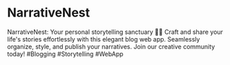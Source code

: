 # NarrativeNest
NarrativeNest: Your personal storytelling sanctuary 📖✨ Craft and share your life's stories effortlessly with this elegant blog web app. Seamlessly organize, style, and publish your narratives. Join our creative community today! #Blogging #Storytelling #WebApp
